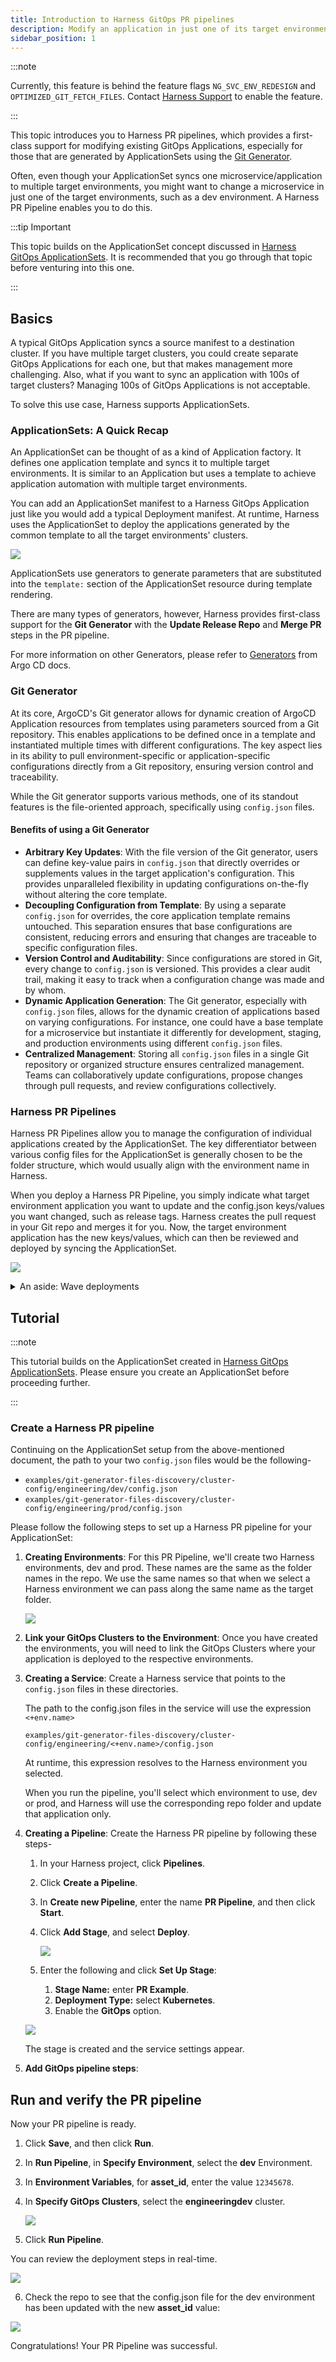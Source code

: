 ```yaml
---
title: Introduction to Harness GitOps PR pipelines
description: Modify an application in just one of its target environments.
sidebar_position: 1
---
```


:::note

Currently, this feature is behind the feature flags `NG_SVC_ENV_REDESIGN` and `OPTIMIZED_GIT_FETCH_FILES`. Contact [Harness Support](mailto:support@harness.io) to enable the feature.

:::

This topic introduces you to Harness PR pipelines, which provides a first-class support for modifying existing GitOps Applications, especially for those that are generated by ApplicationSets using the [Git Generator](https://argocd-applicationset.readthedocs.io/en/stable/Generators-Git/).

Often, even though your ApplicationSet syncs one microservice/application to multiple target environments, you might want to change a microservice in just one of the target environments, such as a dev environment. A Harness PR Pipeline enables you to do this.

:::tip Important

This topic builds on the ApplicationSet concept discussed in [Harness GitOps ApplicationSets](/docs/continuous-delivery/gitops/applicationsets/harness-git-ops-application-set-tutorial.md). It is recommended that you go through that topic before venturing into this one.

:::

## Basics

A typical GitOps Application syncs a source manifest to a destination cluster. If you have multiple target clusters, you could create separate GitOps Applications for each one, but that makes management more challenging. Also, what if you want to sync an application with 100s of target clusters? Managing 100s of GitOps Applications is not acceptable.

To solve this use case, Harness supports ApplicationSets.

### ApplicationSets: A Quick Recap

An ApplicationSet can be thought of as a kind of Application factory. It defines one application template and syncs it to multiple target environments. It is similar to an Application but uses a template to achieve application automation with multiple target environments.

You can add an ApplicationSet manifest to a Harness GitOps Application just like you would add a typical Deployment manifest. At runtime, Harness uses the ApplicationSet to deploy the applications generated by the common template to all the target environments' clusters.

![](static/harness-git-ops-application-set-tutorial-61.png)

ApplicationSets use generators to generate parameters that are substituted into the `template:` section of the ApplicationSet resource during template rendering.

There are many types of generators, however, Harness provides first-class support for the **Git Generator** with the **Update Release Repo** and **Merge PR** steps in the PR pipeline. 

For more information on other Generators, please refer to [Generators](https://argocd-applicationset.readthedocs.io/en/stable/Generators/) from Argo CD docs. 

### Git Generator

At its core, ArgoCD's Git generator allows for dynamic creation of ArgoCD Application resources from templates using parameters sourced from a Git repository. This enables applications to be defined once in a template and instantiated multiple times with different configurations. The key aspect lies in its ability to pull environment-specific or application-specific configurations directly from a Git repository, ensuring version control and traceability. 

While the Git generator supports various methods, one of its standout features is the file-oriented approach, specifically using `config.json` files. 

#### Benefits of using a Git Generator

- **Arbitrary Key Updates**: With the file version of the Git generator, users can define key-value pairs in `config.json` that directly overrides or supplements values in the target application's configuration. This provides unparalleled flexibility in updating configurations on-the-fly without altering the core template. 
- **Decoupling Configuration from Template**: By using a separate `config.json` for overrides, the core application template remains untouched. This separation ensures that base configurations are consistent, reducing errors and ensuring that changes are traceable to specific configuration files.
- **Version Control and Auditability**: Since configurations are stored in Git, every change to `config.json` is versioned. This provides a clear audit trail, making it easy to track when a configuration change was made and by whom.
- **Dynamic Application Generation**: The Git generator, especially with `config.json` files, allows for the dynamic creation of applications based on varying configurations. For instance, one could have a base template for a microservice but instantiate it differently for development, staging, and production environments using different `config.json` files.
- **Centralized Management**: Storing all `config.json` files in a single Git repository or organized structure ensures centralized management. Teams can collaboratively update configurations, propose changes through pull requests, and review configurations collectively.

### Harness PR Pipelines

Harness PR Pipelines allow you to manage the configuration of individual applications created by the ApplicationSet. The key differentiator between various config files for the ApplicationSet is generally chosen to be the folder structure, which would usually align with the environment name in Harness.

When you deploy a Harness PR Pipeline, you simply indicate what target environment application you want to update and the config.json keys/values you want changed, such as release tags. Harness creates the pull request in your Git repo and merges it for you. Now, the target environment application has the new keys/values, which can then be reviewed and deployed by syncing the ApplicationSet.

![](static/harness-git-ops-application-set-tutorial-62.png)

<details>
<summary>An aside: Wave deployments</summary>

You often hear the term wave deployments used when PR Pipelines are discussed.

A wave deployment is a deployment strategy in Continuous Delivery that involves releasing changes to a portion of users at a time, rather than all users at once. Typically, this is done using separate cloud regions for each target environment.

Wave deployments help reduce the risk of deployment failures and allow for quick recovery. The changes are rolled out in waves, typically starting with a group of users in one region and gradually expanding to the entire user base across all regions. This approach allows for a more controlled and monitored rollout of changes, improving the overall quality and stability of the deployment process.

With Harness GitOps, you can implement wave deployments by creating multiple environments for your application: one environment for each cloud region. Then, gradually promote changes from one environment to the next. This way, you can test changes in a safe and controlled manner before releasing them to the entire user base.

PR Pipelines support the wave deployments practice by allowing you to change a microservice in each target environment as needed.
</details>


## Tutorial

:::note

This tutorial builds on the ApplicationSet created in [Harness GitOps ApplicationSets](/docs/continuous-delivery/gitops/applicationsets/harness-git-ops-application-set-tutorial.md). Please ensure you create an ApplicationSet before proceeding further.

:::

### Create a Harness PR pipeline

Continuing on the ApplicationSet setup from the above-mentioned document, the path to your two `config.json` files would be the following- 

- `examples/git-generator-files-discovery/cluster-config/engineering/dev/config.json`
- `examples/git-generator-files-discovery/cluster-config/engineering/prod/config.json`

Please follow the following steps to set up a Harness PR pipeline for your ApplicationSet:

1. **Creating Environments**: For this PR Pipeline, we'll create two Harness environments, dev and prod. These names are the same as the folder names in the repo. We use the same names so that when we select a Harness environment we can pass along the same name as the target folder.

	![](static/harness-git-ops-application-set-tutorial-44.png)

2. **Link your GitOps Clusters to the Environment**: Once you have created the environments, you will need to link the GitOps Clusters where your application is deployed to the respective environments.

3. **Creating a Service**: Create a Harness service that points to the `config.json` files in these directories. 

   The path to the config.json files in the service will use the expression `<+env.name>`

	```
	examples/git-generator-files-discovery/cluster-config/engineering/<+env.name>/config.json
	```

    At runtime, this expression resolves to the Harness environment you selected.

	When you run the pipeline, you'll select which environment to use, dev or prod, and Harness will use the corresponding repo folder and update that application only.

4. **Creating a Pipeline**: Create the Harness PR pipeline by following these steps-
   1. In your Harness project, click **Pipelines**.
   2. Click **Create a Pipeline**.
   3. In **Create new Pipeline**, enter the name **PR Pipeline**, and then click **Start**.
   4. Click **Add Stage**, and select **Deploy**.
   
      ![](static/harness-git-ops-application-set-tutorial-50.png)

   5. Enter the following and click **Set Up Stage**:
       1. **Stage Name:** enter **PR Example**.
       2. **Deployment Type:** select **Kubernetes**.
       3. Enable the **GitOps** option.
  
  	![](static/harness-git-ops-application-set-tutorial-51.png)

    The stage is created and the service settings appear.

5. **Add GitOps pipeline steps**:

## Run and verify the PR pipeline

Now your PR pipeline is ready.

1. Click **Save**, and then click **Run**.
2. In **Run Pipeline**, in **Specify Environment**, select the **dev** Environment.
3. In **Environment Variables**, for **asset\_id**, enter the value `12345678`.
4. In **Specify GitOps Clusters**, select the **engineeringdev** cluster.
   
   ![](static/harness-git-ops-application-set-tutorial-57.png)

5. Click **Run Pipeline**.

  You can review the deployment steps in real-time.

  ![](static/harness-git-ops-application-set-tutorial-58.png)
  
  
6. Check the repo to see that the config.json file for the dev environment has been updated with the new **asset\_id** value:

  ![](static/harness-git-ops-application-set-tutorial-60.png)

Congratulations! Your PR Pipeline was successful.

